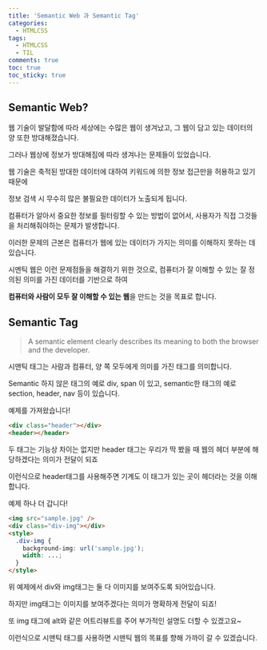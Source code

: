 ```yaml
---
title: 'Semantic Web 과 Semantic Tag'
categories:
  - HTMLCSS
tags:
  - HTMLCSS
  - TIL
comments: true
toc: true
toc_sticky: true
---
```


## Semantic Web?

웹 기술이 발달함에 따라 세상에는 수많은 웹이 생겨났고, 그 웹이 담고 있는 데이터의 양 또한 방대해졌습니다.

그러나 웹상에 정보가 방대해짐에 따라 생겨나는 문제들이 있었습니다.

웹 기술은 축적된 방대한 데이터에 대하여 키워드에 의한 정보 접근만을 허용하고 있기 때문에

정보 검색 시 무수히 많은 불필요한 데이터가 노출되게 됩니다.

컴퓨터가 알아서 중요한 정보를 필터링할 수 있는 방법이 없어서, 사용자가 직접 그것들을 처리해줘야하는 문제가 발생합니다.

이러한 문제의 근본은 컴퓨터가 웹에 있는 데이터가 가지는 의미를 이해하지 못하는 데 있습니다.

시멘틱 웹은 이런 문제점들을 해결하기 위한 것으로, 컴퓨터가 잘 이해할 수 있는 잘 정의된 의미를 가진 데이터를 기반으로 하여

**컴퓨터와 사람이 모두 잘 이해할 수 있는 웹**을 만드는 것을 목표로 합니다.

## Semantic Tag

> A semantic element clearly describes its meaning to both the browser and the developer.

시맨틱 태그는 사람과 컴퓨터, 양 쪽 모두에게 의미를 가진 태그를 의미합니다.

Semantic 하지 않은 태그의 예로 div, span 이 있고, semantic한 태그의 예로 section, header, nav 등이 있습니다.

예제를 가져왔습니다!

```html
<div class="header"></div>
<header></header>
```

두 태그는 기능상 차이는 없지만 header 태그는 우리가 딱 봤을 때 웹의 헤더 부분에 해당하겠다는 의미가 전달이 되죠

이런식으로 header태그를 사용해주면 기계도 이 태그가 있는 곳이 헤더라는 것을 이해합니다.

예제 하나 더 갑니다!

```html
<img src="sample.jpg" />
<div class="div-img"></div>
<style>
  .div-img {
    background-img: url('sample.jpg');
    width: ...;
  }
</style>
```

위 예제에서 div와 img태그는 둘 다 이미지를 보여주도록 되어있습니다.

하지만 img태그는 이미지를 보여주겠다는 의미가 명확하게 전달이 되죠!

또 img 태그에 alt와 같은 어트리뷰트를 주어 부가적인 설명도 더할 수 있겠고요~

이런식으로 시맨틱 태그를 사용하면 시맨틱 웹의 목표를 향해 가까이 갈 수 있겠습니다.
